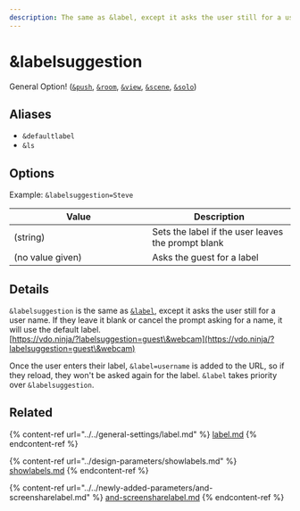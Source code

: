 ```yaml
---
description: The same as &label, except it asks the user still for a user name
---
```


# \&labelsuggestion

General Option! ([`&push`](../../source-settings/push.md), [`&room`](../../general-settings/room.md), [`&view`](../view-parameters/view.md), [`&scene`](../view-parameters/scene.md), [`&solo`](../mixer-scene-parameters/and-solo.md))

## Aliases

* `&defaultlabel`
* `&ls`

## Options

Example: `&labelsuggestion=Steve`

<table><thead><tr><th width="232">Value</th><th>Description</th></tr></thead><tbody><tr><td>(string)</td><td>Sets the label if the user leaves the prompt blank</td></tr><tr><td>(no value given)</td><td>Asks the guest for a label</td></tr></tbody></table>

## Details

`&labelsuggestion` is the same as [`&label`](../../general-settings/label.md), except it asks the user still for a user name. If they leave it blank or cancel the prompt asking for a name, it will use the default label.\
[https://vdo.ninja/?labelsuggestion=guest\&webcam](https://vdo.ninja/?labelsuggestion=guest\&webcam)

Once the user enters their label, `&label=username` is added to the URL, so if they reload, they won't be asked again for the label. `&label` takes priority over `&labelsuggestion`.

## Related

{% content-ref url="../../general-settings/label.md" %}
[label.md](../../general-settings/label.md)
{% endcontent-ref %}

{% content-ref url="../design-parameters/showlabels.md" %}
[showlabels.md](../design-parameters/showlabels.md)
{% endcontent-ref %}

{% content-ref url="../../newly-added-parameters/and-screensharelabel.md" %}
[and-screensharelabel.md](../../newly-added-parameters/and-screensharelabel.md)
{% endcontent-ref %}

